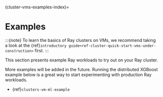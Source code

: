 (cluster-vms-examples-index)=
# Examples

:::{note}
To learn the basics of Ray clusters on VMs, we recommend taking a look
at the {ref}`introductory guide<ref-cluster-quick-start-vms-under-construction>` first.
:::

This section presents example Ray workloads to try out on your Ray cluster.

More examples will be added in the future. Running the distributed XGBoost example below is a
great way to start experimenting with production Ray workloads.
- {ref}`clusters-vm-ml-example`
